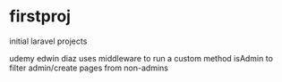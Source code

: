 # firstproj
initial laravel projects

udemy edwin diaz uses middleware to run a custom method isAdmin to filter admin/create pages from non-admins
